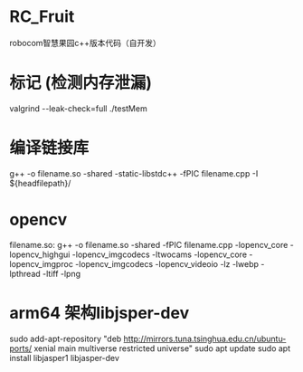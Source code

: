 # RC_Fruit
robocom智慧果园c++版本代码（自开发）



# 标记 (检测内存泄漏)

valgrind --leak-check=full ./testMem  


# 编译链接库

g++ -o filename.so -shared -static-libstdc++ -fPIC filename.cpp -I ${headfilepath}/


# opencv
   filename.so:
	g++ -o filename.so -shared -fPIC filename.cpp -lopencv_core -lopencv_highgui -lopencv_imgcodecs  -ltwocams -lopencv_core -lopencv_imgproc -lopencv_imgcodecs -lopencv_videoio -lz -lwebp -lpthread -ltiff -lpng
	
	
# arm64 架构libjsper-dev
sudo add-apt-repository "deb http://mirrors.tuna.tsinghua.edu.cn/ubuntu-ports/ xenial main multiverse restricted universe"
sudo apt update
sudo apt install libjasper1 libjasper-dev
